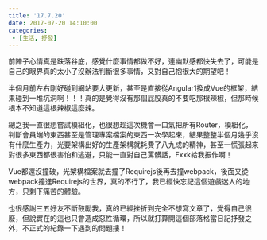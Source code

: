 ```yaml
---
title: '17.7.20'
date: 2017-07-20 14:10:00
categories:
 - [生活, 抒發]
---
```

前陣子心情真是跌落谷底，感覺什麼事情都做不好，連幽默感都快失去了，可能是自己的眼界真的太小了沒辦法判斷很多事情，又對自己抱很大的期望吧！

半個月前左右剛好碰到網站要大更新，甚至是直接從Angular1換成Vue的框架，結果碰到一堆坑洞啊！！！真的是覺得沒有那個屁股真的不要吃那根辣椒，但那時候根本不知道這根辣椒這麼辣。

總之我一直很想嘗試模組化，也很想趁這次機會一口氣把所有Router，模組化，判斷會員端的東西甚至是管理專案檔案的東西一次學起來，結果整整半個月幾乎沒有什麼生產力，光要架構出好的生產架構就耗費了八九成的精神，甚至一慌張起來對很多東西都很害怕和逃避，只能一直對自己罵髒話，Fxxk給我振作啊！

Vue都還沒撞破，光架構檔案就去撞了Requirejs後再去撞webpack，後面又從webpack撞進Requirejs的世界，真的不行了，我已經快忘記這個遊戲迷人的地方，只剩下痛苦的體驗。

也很感謝三五好友不斷鼓勵我，真的已經挫折到完全不想寫文章了，覺得自己很廢，但說實在的這也只會造成惡性循環，所以就打算開這個部落格當日記抒發之外，不正式的紀錄一下遇到的問題摟！
